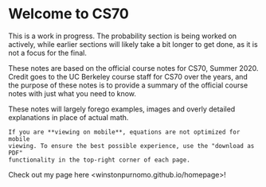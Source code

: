 # Welcome to CS70

This is a work in progress. The probability section is being worked on actively,
while earlier sections will likely take a bit longer to get done, as it is not
a focus for the final.

These notes are based on the official course notes for CS70, Summer 2020.
Credit goes to the UC Berkeley course staff for CS70 over the years, and the
purpose of these notes is to provide a summary of the official course notes with
just what you need to know.

These notes will largely forego examples, images and overly detailed
explanations in place of actual math.

```{warning} 
If you are **viewing on mobile**, equations are not optimized for mobile 
viewing. To ensure the best possible experience, use the "download as PDF"
functionality in the top-right corner of each page.
```

Check out my page here <winstonpurnomo.github.io/homepage>!